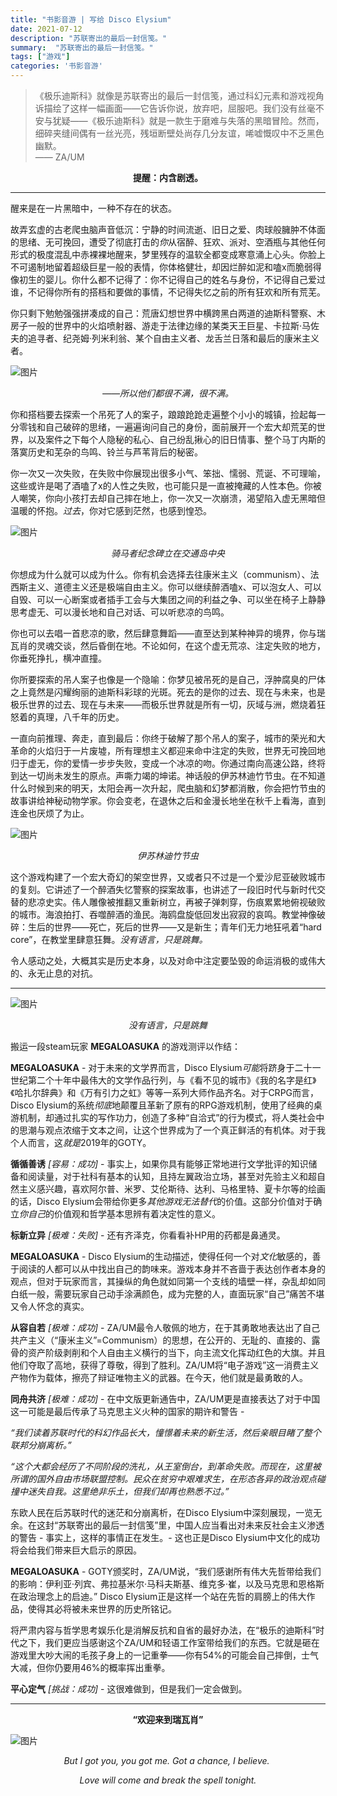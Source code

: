 ```yaml
---
title: "书影音游 | 写给 Disco Elysium"
date: 2021-07-12
description: "苏联寄出的最后一封信笺。"
summary:  "苏联寄出的最后一封信笺。"
tags: ["游戏"]
categories: '书影音游'
---
```


>《极乐迪斯科》就像是苏联寄出的最后一封信笺，通过科幻元素和游戏视角诉描绘了这样一幅画面——它告诉你说，放弃吧，屈服吧。我们没有丝毫不安与犹疑——《极乐迪斯科》就是一款生于磨难与失落的黑暗冒险。然而，细碎夹缝间偶有一丝光亮，残垣断壁处尚存几分友谊，唏嘘慨叹中不乏黑色幽默。<br>
> —— ZA/UM

<center><strong>提醒：内含剧透。</strong></center>

---

醒来是在一片黑暗中，一种不存在的状态。

故弄玄虚的古老爬虫脑声音低沉：宁静的时间流逝、旧日之爱、肉球般臃肿不体面的思绪、无可挽回，遭受了彻底打击的*你*从宿醉、狂欢、派对、空酒瓶与其他任何形式的极度混乱中赤裸裸地醒来，梦里残存的温软全都变成寒意涌上心头。你脸上不可遏制地留着超级巨星一般的表情，你体格健壮，却因烂醉如泥和嗑x而脆弱得像初生的婴儿。你什么都不记得了：你不记得自己的姓名与身份，不记得自己爱过谁，不记得你所有的搭档和要做的事情，不记得失忆之前的所有狂欢和所有荒芜。

你只剩下勉勉强强拼凑成的自己：荒唐幻想世界中横跨黑白两道的迪斯科警察、木房子一般的世界中的火焰喷射器、游走于法律边缘的某类天王巨星、卡拉斯·马佐夫的追寻者、纪尧姆·列米利翁、某个自由主义者、龙舌兰日落和最后的康米主义者。
  

![图片](img/01.jpg)
<center><i>——所以他们都很不满，很不满。</i></center>


你和搭档要去探索一个吊死了人的案子，踉踉跄跄走遍整个小小的城镇，捡起每一分零钱和自己破碎的思绪，一遍遍询问自己的身份，面前展开一个宏大却荒芜的世界，以及案件之下每个人隐秘的私心、自己纷乱揪心的旧日情事、整个马丁内斯的落寞历史和芜杂的鸟鸣、铃兰与芦苇背后的秘密。

你一次又一次失败，在失败中你展现出很多小气、笨拙、懦弱、荒诞、不可理喻，这些或许是喝了酒嗑了x的人性之失败，也可能只是一直被掩藏的人性本色。你被人嘲笑，你向小孩打去却自己摔在地上，你一次又一次崩溃，渴望陷入虚无黑暗但温暖的怀抱。*过去*，你对它感到茫然，也感到惶恐。
  

![图片](img/02.jpg)
<center><i>骑马者纪念碑立在交通岛中央</i></center>
  

你想成为什么就可以成为什么。你有机会选择去往康米主义（communism）、法西斯主义、道德主义还是极端自由主义。你可以继续醉酒嗑x、可以泡女人、可以自毁、可以一心断案或者插手工会与大集团之间的利益之争、可以坐在椅子上静静思考虚无、可以漫长地和自己对话、可以听悲凉的鸟鸣。

你也可以去唱一首悲凉的歌，然后肆意舞蹈——直至达到某种神异的境界，你与瑞瓦肖的灵魂交谈，然后昏倒在地。不论如何，在这个虚无荒凉、注定失败的地方，你垂死挣扎，横冲直撞。

你所要探索的吊人案子也像是一个隐喻：你梦见被吊死的是自己，浮肿腐臭的尸体之上竟然是闪耀绚丽的迪斯科彩球的光斑。死去的是你的过去、现在与未来，也是极乐世界的过去、现在与未来——而极乐世界就是所有一切，灰域与洲，燃烧着狂怒着的真理，八千年的历史。

一直向前推理、奔走，直到最后：你终于破解了那个吊人的案子，城市的荣光和大革命的火焰归于一片废墟，所有理想主义都迎来命中注定的失败，世界无可挽回地归于虚无，你的爱情一步步失败，变成一个冰凉的吻。你通过南向高速公路，终将到达一切尚未发生的原点。声嘶力竭的坤诺。神话般的伊苏林迪竹节虫。在不知道什么时候到来的明天，太阳会再一次升起，爬虫脑和幻梦都消散，你会把竹节虫的故事讲给神秘动物学家。你会变老，在退休之后和金漫长地坐在秋千上看海，直到连金也厌烦了为止。

  
![图片](img/03.jpg)
<center><i>伊苏林迪竹节虫</i></center>

这个游戏构建了一个宏大奇幻的架空世界，又或者只不过是一个爱沙尼亚破败城市的复刻。它讲述了一个醉酒失忆警察的探案故事，也讲述了一段旧时代与新时代交替的悲凉史实。伟人雕像被推翻又重新树立，再被子弹刺穿，伤痕累累地俯视破败的城市。海浪拍打、吞噬醉酒的渔民。海鸥盘旋低回发出寂寂的哀鸣。教堂神像破碎：生后的世界——死亡，死后的世界——又是新生；青年们无力地狂吼着“hard core”，在教堂里肆意狂舞。*没有语言，只是跳舞。*  

令人感动之处，大概其实是历史本身，以及对命中注定要坠毁的命运消极的或伟大的、永无止息的对抗。
 

---
 

![图片](img/04.gif)
<center><i>没有语言，只是跳舞</i></center>


搬运一段steam玩家 **MEGALOASUKA** 的游戏测评以作结：  
  

**MEGALOASUKA** - 对于未来的文学界而言，Disco Elysium*可能*将跻身于二十一世纪第二个十年中最伟大的文学作品行列，与《看不见的城市》《我的名字是红》《哈扎尔辞典》和《万有引力之虹》等等一系列大师作品齐名。对于CRPG而言，Disco Elysium的系统*彻底*地颠覆且革新了原有的RPG游戏机制，使用了经典的桌游机制，却通过扎实的写作功力，创造了多种“自洽式”的行为模式，将人类社会中的思潮与观点浓缩于文本之间，让这个世界成为了一个真正鲜活的有机体。对于我个人而言，这*就是*2019年的GOTY。

**循循善诱** _[容易：成功]_ - 事实上，如果你具有能够正常地进行文学批评的知识储备和阅读量，对于社科有基本的认知，且持左翼政治立场，甚至对先验主义和超自然主义感兴趣，喜欢阿尔普、米罗、艾伦斯待、达利、马格里特、夏卡尔等的绘画的话，Disco Elysium会带给你更多*其他游戏无法替代*的价值。这部分价值对于确立*你自己*的价值观和哲学基本思辨有着决定性的意义。
  
**标新立异** _[极难：失败]_ - 还有齐泽克，你看看补HP用的药都是鼻通灵。

**MEGALOASUKA** - Disco Elysium的生动描述，使得任何一个对*文化*敏感的，善于阅读的人都可以从中找出自己的韵味来。游戏本身并不吝啬于表达创作者本身的观点，但对于玩家而言，其操纵的角色就如同第一个支线的墙壁一样，杂乱却如同白纸一般，需要玩家自己动手涂满颜色，成为完整的人，直面玩家“自己”痛苦不堪又令人怀念的真实。
  
**从容自若** _[极难：成功]_ - ZA/UM最令人敬佩的地方，在于其勇敢地表达出了自己共产主义（“康米主义”=Communism）的思想，在公开的、无耻的、直接的、露骨的资产阶级剥削和个人自由主义横行的当下，向主流文化挥动红色的大旗。并且他们夺取了高地，获得了尊敬，得到了胜利。ZA/UM将“电子游戏”这一消费主义产物作为载体，擦亮了辩证唯物主义的武器。在今天，他们就是最勇敢的人。
  
**同舟共济** _[极难：成功]_ - 在中文版更新通告中，ZA/UM更是直接表达了对于中国这一可能是最后传承了马克思主义火种的国家的期许和警告 -
  
_“我们读着苏联时代的科幻作品长大，憧憬着未来的新生活，然后亲眼目睹了整个联邦分崩离析。”_

_“这个大都会经历了不同阶段的洗礼，从王室倒台，到革命失败。而现在，这里被所谓的国外自由市场联盟控制。民众在贫穷中艰难求生，在形态各异的政治观点碰撞中迷失自我。这里绝非乐土，但我们却再也熟悉不过。”_

东欧人民在后苏联时代的迷茫和分崩离析，在Disco Elysium中深刻展现，一览无余。在这封“苏联寄出的最后一封信笺”里，中国人应当看出对未来反社会主义渗透的警告 - 事实上，这样的事情正在发生。- 这也正是Disco Elysium中文化的成功将会给我们带来巨大启示的原因。
 
**MEGALOASUKA** - GOTY颁奖时，ZA/UM说，“我们感谢所有伟大先哲带给我们的影响：伊利亚·列宾、弗拉基米尔·马科夫斯基、维克多·崔，以及马克思和恩格斯在政治理念上的启迪。” Disco Elysium正是这样一个站在先哲的肩膀上的伟大作品，使得其必将被未来世界的历史所铭记。

将严肃内容与哲学思考娱乐化是消解反抗和自省的最好办法，在“极乐的迪斯科”时代之下，我们更应当感谢这个ZA/UM和轻语工作室带给我们的东西。它就是砸在游戏里大吵大闹的毛孩子身上的一记重拳——你有54%的可能会自己摔倒，士气大减，但你仍要用46%的概率挥出重拳。

**平心定气** _[挑战：成功]_ - 这很难做到，但是我们一定会做到。

---


<center><strong>“欢迎来到瑞瓦肖”</strong></center>

![图片](img/05.jpg)
<center>
<i>
But I got you, you got me. Got a chance, I believe. 

Love will come and break the spell tonight.
</i>
</center>
